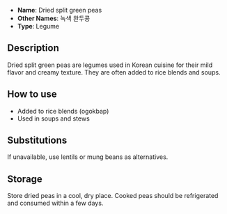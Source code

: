 - **Name**: Dried split green peas
- **Other Names**: 녹색 완두콩
- **Type**: Legume

## Description

Dried split green peas are legumes used in Korean cuisine for their mild flavor and creamy texture. They are often added to rice blends and soups.

## How to use

- Added to rice blends (ogokbap)
- Used in soups and stews

## Substitutions

If unavailable, use lentils or mung beans as alternatives.

## Storage

Store dried peas in a cool, dry place. Cooked peas should be refrigerated and consumed within a few days. 